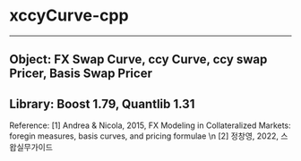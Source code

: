 # xccyCurve-cpp
---
Object: FX Swap Curve, ccy Curve, ccy swap Pricer, Basis Swap Pricer
---
Library: Boost 1.79, Quantlib 1.31
---
Reference:
[1] Andrea & Nicola, 2015, FX Modeling in Collateralized Markets: foregin measures, basis curves, and pricing formulae \n
[2] 정창영, 2022, 스왑실무가이드 
